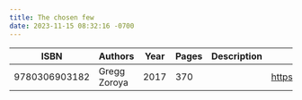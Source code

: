 ```yaml
---
title: The chosen few
date: 2023-11-15 08:32:16 -0700
---
```


| ISBN        | Authors      | Year    | Pages    | Description    | URL   |
| ----------- | ------------ | ------- | -------- | -------------- | ----- |
| 9780306903182  | Gregg Zoroya| 2017| 370| |https://openlibrary.org/books/OL26959848M/The_chosen_few|    